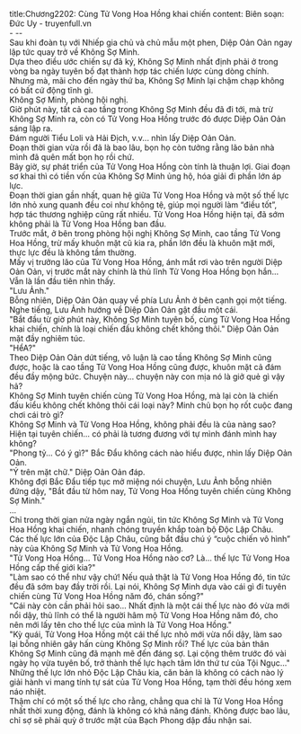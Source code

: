 title:Chương2202: Cùng Tử Vong Hoa Hồng khai chiến
content:
Biên soạn: Đức Uy - truyenfull.vn<br>- --<br>Sau khi đoàn tụ với Nhiếp gia chủ và chủ mẫu một phen, Diệp Oản Oản ngay lập tức quay trở về Không Sợ Minh.<br>Dựa theo điều ước chiến sự đã ký, Không Sợ Minh nhất định phải ở trong vòng ba ngày tuyên bố đạt thành hợp tác chiến lược cùng dòng chính.<br>Nhưng mà, mãi cho đến ngày thứ ba, Không Sợ Minh lại chậm chạp không có bất cứ động tĩnh gì.<br>Không Sợ Minh, phòng hội nghị.<br>Giờ phút này, tất cả cao tầng trong Không Sợ Minh đều đã đi tới, mà trừ Không Sợ Minh ra, còn có Tử Vong Hoa Hồng trước đó được Diệp Oản Oản sáng lập ra.<br>Đám người Tiểu Loli và Hải Địch, v.v... nhìn lấy Diệp Oản Oản.<br>Đoạn thời gian vừa rồi đã là bao lâu, bọn họ còn tưởng rằng lão bản nhà mình đã quên mất bọn họ rồi chứ.<br>Bây giờ, sự phát triển của Tử Vong Hoa Hồng còn tính là thuận lợi. Giai đoạn sơ khai thì có tiền vốn của Không Sợ Minh ủng hộ, hóa giải đi phần lớn áp lực.<br>Đoạn thời gian gần nhất, quan hệ giữa Tử Vong Hoa Hồng và một số thế lực lớn nhỏ xung quanh đều coi như không tệ, giúp mọi người làm “điều tốt”, hợp tác thương nghiệp cũng rất nhiều. Tử Vong Hoa Hồng hiện tại, đã sớm không phải là Tử Vong Hoa Hồng ban đầu.<br>Trước mắt, ở bên trong phòng hội nghị Không Sợ Minh, cao tầng Tử Vong Hoa Hồng, trừ mấy khuôn mặt cũ kia ra, phần lớn đều là khuôn mặt mới, thực lực đều là không tầm thường.<br>Mấy vị trưởng lão của Tử Vong Hoa Hồng, ánh mắt rơi vào trên người Diệp Oản Oản, vị trước mắt này chính là thủ lĩnh Tử Vong Hoa Hồng bọn hắn... Vẫn là lần đầu tiên nhìn thấy.<br>"Lưu Ảnh."<br>Bỗng nhiên, Diệp Oản Oản quay về phía Lưu Ảnh ở bên cạnh gọi một tiếng.<br>Nghe tiếng, Lưu Ảnh hướng về Diệp Oản Oản gật đầu một cái.<br>"Bắt đầu từ giờ phút này, Không Sợ Minh tuyên bố, cùng Tử Vong Hoa Hồng khai chiến, chính là loại chiến đấu không chết không thôi." Diệp Oản Oản mặt đầy nghiêm túc.<br>"HểA?"<br>Theo Diệp Oản Oản dứt tiếng, vô luận là cao tầng Không Sợ Minh cũng được, hoặc là cao tầng Tử Vong Hoa Hồng cũng được, khuôn mặt cả đám đều đầy mộng bức. Chuyện này... chuyện này con mịa nó là giở quẻ gì vậy hả?<br>Không Sợ Minh tuyên chiến cùng Tử Vong Hoa Hồng, mà lại còn là chiến đấu kiểu không chết không thôi cái loại này? Minh chủ bọn họ rốt cuộc đang chơi cái trò gì?<br>Không Sợ Minh và Tử Vong Hoa Hồng, không phải đều là của nàng sao? Hiện tại tuyên chiến... có phải là tương đương với tự mình đánh mình hay không?<br>"Phong tỷ... Có ý gì?" Bắc Đẩu không cách nào hiểu được, nhìn lấy Diệp Oản Oản.<br>"Ý trên mặt chữ." Diệp Oản Oản đáp.<br>Không đợi Bắc Đẩu tiếp tục mở miệng nói chuyện, Lưu Ảnh bỗng nhiên đứng dậy, "Bắt đầu từ hôm nay, Tử Vong Hoa Hồng tuyên chiến cùng Không Sợ Minh."<br>...<br>Chỉ trong thời gian nửa ngày ngắn ngủi, tin tức Không Sợ Minh và Tử Vong Hoa Hồng khai chiến, nhanh chóng truyền khắp toàn bộ Độc Lập Châu.<br>Các thế lực lớn của Độc Lập Châu, cũng bắt đầu chú ý “cuộc chiến vô hình” này của Không Sợ Minh và Tử Vong Hoa Hồng.<br>"Tử Vong Hoa Hồng... Tử Vong Hoa Hồng nào cơ? Là... thế lực Tử Vong Hoa Hồng cấp thế giới kia?"<br>"Làm sao có thể như vậy chứ! Nếu quả thật là Tử Vong Hoa Hồng đó, tin tức đều đã sớm bay đầy trời rồi. Lại nói, Không Sợ Minh dựa vào cái gì đi tuyên chiến cùng Tử Vong Hoa Hồng năm đó, chán sống?"<br>"Cái này còn cần phải hỏi sao... Nhất định là một cái thế lực nào đó vừa mới nổi dậy, thủ lĩnh có thể là người hâm mộ Tử Vong Hoa Hồng năm đó, cho nên mới lấy tên cho thế lực của mình là Tử Vong Hoa Hồng."<br>"Kỳ quái, Tử Vong Hoa Hồng một cái thế lực nhỏ mới vừa nổi dậy, làm sao lại bỗng nhiên gây hấn cùng Không Sợ Minh rồi? Thế lực của bản thân Không Sợ Minh cũng đã mạnh mẽ đến đáng sợ. Lại cộng thêm trước đó vài ngày họ vừa tuyên bố, trở thành thế lực hạch tâm lớn thứ tư của Tội Ngục..."<br>Những thế lực lớn nhỏ Độc Lập Châu kia, căn bản là không có cách nào lý giải hành vi mang tính tự sát của Tử Vong Hoa Hồng, tạm thời đều hóng xem náo nhiệt.<br>Thậm chí có một số thế lực cho rằng, chẳng qua chỉ là Tử Vong Hoa Hồng nhất thời xung động, đánh là không có khả năng đánh. Không được bao lâu, chỉ sợ sẽ phải quỳ ở trước mặt của Bạch Phong dập đầu nhận sai.